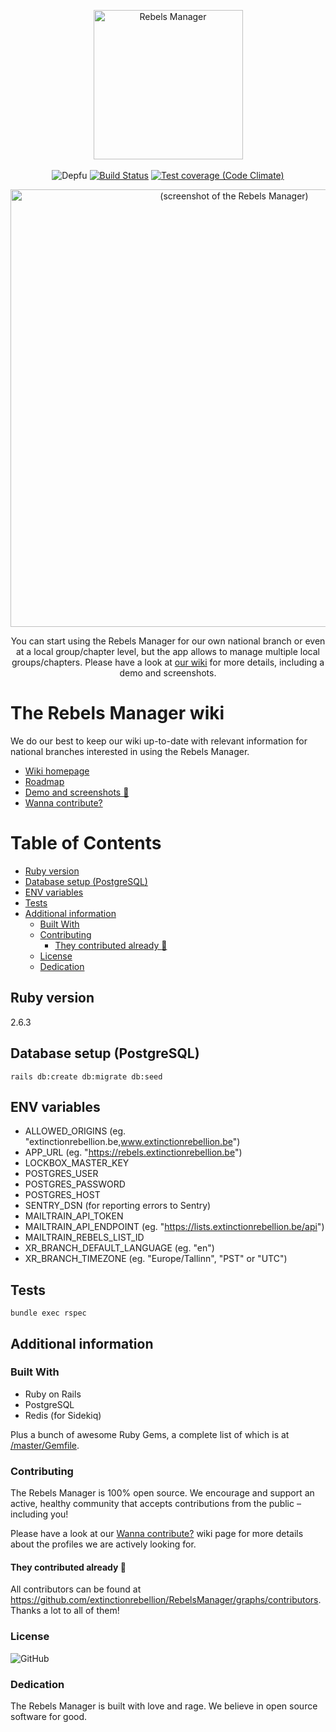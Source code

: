 <p align="center">
  <img src="https://cloud.extinctionrebellion.be/index.php/apps/files_sharing/publicpreview/2aTae6w9SegctmQ?x=1463&y=1314&a=true&file=readme-rebels-manager.png&scalingup=0" width="239" alt="Rebels Manager">
  <br>
  <br>
  <img src="https://img.shields.io/depfu/extinctionrebellion/RebelsManager" alt="Depfu">
  <a href="https://travis-ci.org/extinctionrebellion/RebelsManager"><img src="https://travis-ci.org/extinctionrebellion/RebelsManager.svg?branch=master" alt="Build Status"></a>
  <a href="https://codeclimate.com/github/extinctionrebellion/RebelsManager/test_coverage"><img src="https://api.codeclimate.com/v1/badges/0072c11011f025abdd37/test_coverage" alt="Test coverage (Code Climate)"></a>
</p>

<p align="center">
  <img src="https://cloud.extinctionrebellion.be/index.php/apps/files_sharing/publicpreview/SRXSf7rSxP92wHk?x=1463&y=1314&a=true&file=README%2520-%2520Screenshot.png&scalingup=0" width="700" alt="(screenshot of the Rebels Manager)">
</p>

<p align="center">
  You can start using the Rebels Manager for our own national branch or even at a local group/chapter level, but the app allows to manage multiple local groups/chapters. Please have a look at <a href="https://github.com/extinctionrebellion/RebelsManager/wiki">our wiki</a> for more details, including a demo and screenshots.
</p>

The Rebels Manager wiki
=======================

We do our best to keep our wiki up-to-date with relevant information for national branches interested in using the Rebels Manager.

* [Wiki homepage](https://github.com/extinctionrebellion/RebelsManager/wiki)
* [Roadmap](https://github.com/extinctionrebellion/RebelsManager/wiki/Roadmap)
* [Demo and screenshots 📸](https://github.com/extinctionrebellion/RebelsManager/wiki/Demo-and-Screenshots)
* [Wanna contribute?](https://github.com/extinctionrebellion/RebelsManager/wiki/Wanna-contribute%3F)

Table of Contents
=================
* [Ruby version](#ruby-version)
* [Database setup (PostgreSQL)](#database-setup-postgresql)
* [ENV variables](#env-variables)
* [Tests](#tests)
* [Additional information](#additional-information)
  * [Built With](#built-with)
  * [Contributing](#contributing)
    * [They contributed already <g-emoji class="g-emoji" alias="pray" fallback-src="https://github.githubassets.com/images/icons/emoji/unicode/1f64f.png">🙏</g-emoji>](#they-contributed-already-)
  * [License](#license)
  * [Dedication](#dedication)

## Ruby version

2.6.3

## Database setup (PostgreSQL)

```
rails db:create db:migrate db:seed
```

## ENV variables

- ALLOWED_ORIGINS (eg. "extinctionrebellion.be,www.extinctionrebellion.be")
- APP_URL (eg. "https://rebels.extinctionrebellion.be")
- LOCKBOX_MASTER_KEY
- POSTGRES_USER
- POSTGRES_PASSWORD
- POSTGRES_HOST
- SENTRY_DSN (for reporting errors to Sentry)
- MAILTRAIN_API_TOKEN
- MAILTRAIN_API_ENDPOINT (eg. "https://lists.extinctionrebellion.be/api")
- MAILTRAIN_REBELS_LIST_ID
- XR_BRANCH_DEFAULT_LANGUAGE (eg. "en")
- XR_BRANCH_TIMEZONE (eg. "Europe/Tallinn", "PST" or "UTC")

## Tests

```
bundle exec rspec
```

## Additional information

### Built With

* Ruby on Rails
* PostgreSQL
* Redis (for Sidekiq)

Plus a bunch of awesome Ruby Gems, a complete list of which is at [/master/Gemfile](https://github.com/extinctionrebellion/RebelsManager/blob/master/Gemfile).

### Contributing

The Rebels Manager is 100% open source. We encourage and support an active, healthy community that accepts contributions from the public – including you!

Please have a look at our [Wanna contribute?](https://github.com/extinctionrebellion/RebelsManager/wiki/Wanna-contribute%3F) wiki page for more details about the profiles we are actively looking for.

#### They contributed already 🙏

All contributors can be found at https://github.com/extinctionrebellion/RebelsManager/graphs/contributors. Thanks a lot to all of them!

### License

![GitHub](https://img.shields.io/github/license/extinctionrebellion/RebelsManager)

### Dedication

The Rebels Manager is built with love and rage. We believe in open source software for good.
